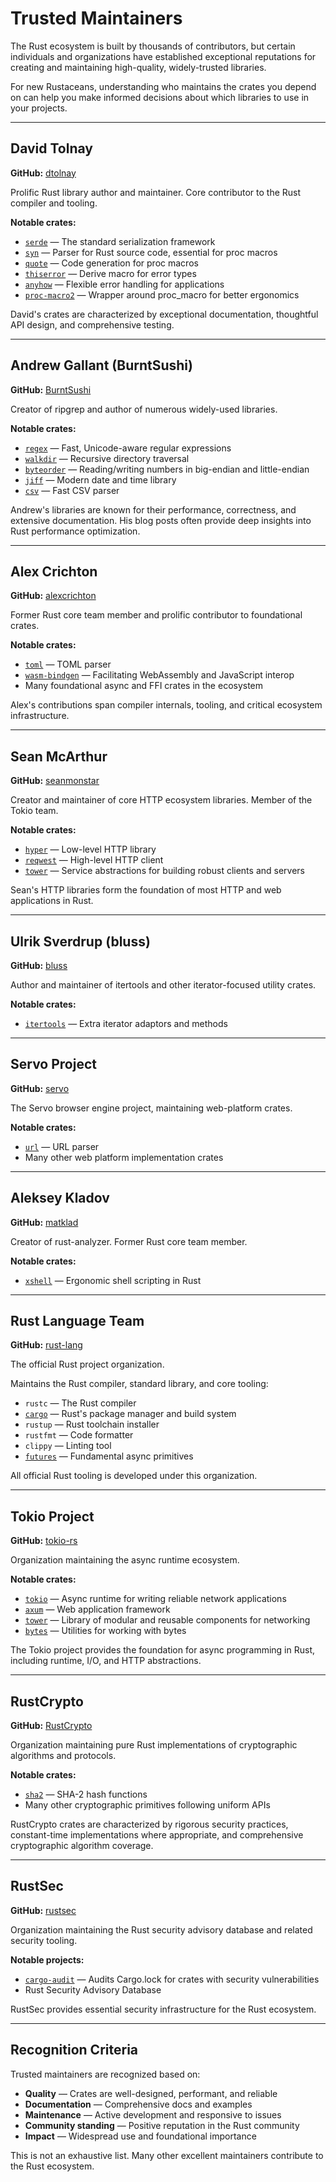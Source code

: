 # Trusted Maintainers

The Rust ecosystem is built by thousands of contributors,
but certain individuals and organizations have established
exceptional reputations for creating and maintaining
high-quality, widely-trusted libraries.

For new Rustaceans, understanding who maintains the crates
you depend on can help you make informed decisions
about which libraries to use in your projects.

---

## <a id="dtolnay"></a> David Tolnay

**GitHub:** [dtolnay](https://github.com/dtolnay)

Prolific Rust library author and maintainer.
Core contributor to the Rust compiler and tooling.

**Notable crates:**
- [`serde`](https://docs.rs/serde) — The standard serialization framework
- [`syn`](https://docs.rs/syn) — Parser for Rust source code, essential for proc macros
- [`quote`](https://docs.rs/quote) — Code generation for proc macros
- [`thiserror`](https://docs.rs/thiserror) — Derive macro for error types
- [`anyhow`](https://docs.rs/anyhow) — Flexible error handling for applications
- [`proc-macro2`](https://docs.rs/proc-macro2) — Wrapper around proc_macro for better ergonomics

David's crates are characterized by exceptional documentation,
thoughtful API design, and comprehensive testing.

---

## <a id="burntsushi"></a> Andrew Gallant (BurntSushi)

**GitHub:** [BurntSushi](https://github.com/BurntSushi)

Creator of ripgrep and author of numerous widely-used libraries.

**Notable crates:**
- [`regex`](https://docs.rs/regex) — Fast, Unicode-aware regular expressions
- [`walkdir`](https://docs.rs/walkdir) — Recursive directory traversal
- [`byteorder`](https://docs.rs/byteorder) — Reading/writing numbers in big-endian and little-endian
- [`jiff`](https://docs.rs/jiff) — Modern date and time library
- [`csv`](https://docs.rs/csv) — Fast CSV parser

Andrew's libraries are known for their performance,
correctness, and extensive documentation.
His blog posts often provide deep insights into Rust performance optimization.

---

## <a id="alexcrichton"></a> Alex Crichton

**GitHub:** [alexcrichton](https://github.com/alexcrichton)

Former Rust core team member and prolific contributor to foundational crates.

**Notable crates:**
- [`toml`](https://docs.rs/toml) — TOML parser
- [`wasm-bindgen`](https://docs.rs/wasm-bindgen) — Facilitating WebAssembly and JavaScript interop
- Many foundational async and FFI crates in the ecosystem

Alex's contributions span compiler internals, tooling,
and critical ecosystem infrastructure.

---

## <a id="seanmonstar"></a> Sean McArthur

**GitHub:** [seanmonstar](https://github.com/seanmonstar)

Creator and maintainer of core HTTP ecosystem libraries.
Member of the Tokio team.

**Notable crates:**
- [`hyper`](https://docs.rs/hyper) — Low-level HTTP library
- [`reqwest`](https://docs.rs/reqwest) — High-level HTTP client
- [`tower`](https://docs.rs/tower) — Service abstractions for building robust clients and servers

Sean's HTTP libraries form the foundation of most HTTP
and web applications in Rust.

---

## <a id="bluss"></a> Ulrik Sverdrup (bluss)

**GitHub:** [bluss](https://github.com/bluss)

Author and maintainer of itertools and other iterator-focused utility crates.

**Notable crates:**
- [`itertools`](https://docs.rs/itertools) — Extra iterator adaptors and methods

---

## <a id="servo"></a> Servo Project

**GitHub:** [servo](https://github.com/servo)

The Servo browser engine project, maintaining web-platform crates.

**Notable crates:**
- [`url`](https://docs.rs/url) — URL parser
- Many other web platform implementation crates

---

## <a id="matklad"></a> Aleksey Kladov

**GitHub:** [matklad](https://github.com/matklad)

Creator of rust-analyzer. Former Rust core team member.

**Notable crates:**
- [`xshell`](https://docs.rs/xshell) — Ergonomic shell scripting in Rust

---

## <a id="rust-lang"></a> Rust Language Team

**GitHub:** [rust-lang](https://github.com/rust-lang)

The official Rust project organization.

Maintains the Rust compiler, standard library, and core tooling:
- `rustc` — The Rust compiler
- [`cargo`](https://docs.rs/cargo) — Rust's package manager and build system
- `rustup` — Rust toolchain installer
- `rustfmt` — Code formatter
- `clippy` — Linting tool
- [`futures`](https://docs.rs/futures) — Fundamental async primitives

All official Rust tooling is developed under this organization.

---

## <a id="tokio-rs"></a> Tokio Project

**GitHub:** [tokio-rs](https://github.com/tokio-rs)

Organization maintaining the async runtime ecosystem.

**Notable crates:**
- [`tokio`](https://docs.rs/tokio) — Async runtime for writing reliable network applications
- [`axum`](https://docs.rs/axum) — Web application framework
- [`tower`](https://docs.rs/tower) — Library of modular and reusable components for networking
- [`bytes`](https://docs.rs/bytes) — Utilities for working with bytes

The Tokio project provides the foundation for async programming
in Rust, including runtime, I/O, and HTTP abstractions.

---

## <a id="rustcrypto"></a> RustCrypto

**GitHub:** [RustCrypto](https://github.com/RustCrypto)

Organization maintaining pure Rust implementations of cryptographic
algorithms and protocols.

**Notable crates:**
- [`sha2`](https://docs.rs/sha2) — SHA-2 hash functions
- Many other cryptographic primitives following uniform APIs

RustCrypto crates are characterized by rigorous security practices,
constant-time implementations where appropriate,
and comprehensive cryptographic algorithm coverage.

---

## <a id="rustsec"></a> RustSec

**GitHub:** [rustsec](https://github.com/rustsec)

Organization maintaining the Rust security advisory database
and related security tooling.

**Notable projects:**
- [`cargo-audit`](https://docs.rs/cargo-audit) — Audits Cargo.lock for crates with security vulnerabilities
- Rust Security Advisory Database

RustSec provides essential security infrastructure for the Rust ecosystem.

---

## Recognition Criteria

Trusted maintainers are recognized based on:

- **Quality** — Crates are well-designed, performant, and reliable
- **Documentation** — Comprehensive docs and examples
- **Maintenance** — Active development and responsive to issues
- **Community standing** — Positive reputation in the Rust community
- **Impact** — Widespread use and foundational importance

This is not an exhaustive list.
Many other excellent maintainers contribute to the Rust ecosystem.
